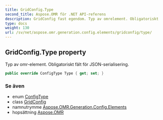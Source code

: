 ```yaml
---
title: GridConfig.Type
second_title: Aspose.OMR för .NET API-referens
description: GridConfig fast egendom. Typ av omrelement. Obligatoriskt fält för JSONserialisering.
type: docs
weight: 130
url: /sv/net/aspose.omr.generation.config.elements/gridconfig/type/
---
```

## GridConfig.Type property

Typ av omr-element. Obligatoriskt fält för JSON-serialisering.

```csharp
public override ConfigType Type { get; set; }
```

### Se även

* enum [ConfigType](../../../aspose.omr.generation.config.enums/configtype/)
* class [GridConfig](../)
* namnutrymme [Aspose.OMR.Generation.Config.Elements](../../gridconfig/)
* hopsättning [Aspose.OMR](../../../)


